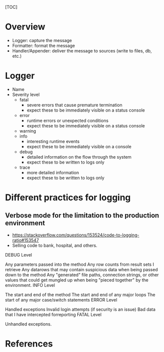 [TOC]

# Overview

- Logger: capture the message
- Formatter: format the message
- Handler/Appender: deliver the message to sources (write to files, db,
  etc.)

# Logger

- Name
- Severity level
    + fatal
        * severe errors that cause premature termination
        * expect these to be immediately visible on a status console
    + error
        * runtime errors or unexpected conditions
        * expect these to be immediately visible on a status console
    + warning
    + info
        * interesting runtime events
        * expect these to be immediately visible on a console
    + debug
        * detailed information on the flow through the system
        * expect these to be written to logs only
    + trace
        * more detailed information
        * expect these to be written to logs only

# Different practices for logging

## Verbose mode for the limitation to the production environment

- https://stackoverflow.com/questions/153524/code-to-logging-ratio#153547
- Selling code to bank, hospital, and others.

DEBUG Level

Any parameters passed into the method
Any row counts from result sets I retrieve
Any datarows that may contain suspicious data when being passed down to the method
Any "generated" file paths, connection strings, or other values that could get mungled up when being "pieced together" by the environment.
INFO Level

The start and end of the method
The start and end of any major loops
The start of any major case/switch statements
ERROR Level

Handled exceptions
Invalid login attempts (if security is an issue)
Bad data that I have intercepted forreporting
FATAL Level

Unhandled exceptions.

# References

[java-logging]: https://en.wikipedia.org/wiki/Java_logging_framework
